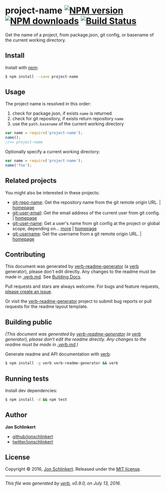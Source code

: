 # project-name [![NPM version](https://img.shields.io/npm/v/project-name.svg?style=flat)](https://www.npmjs.com/package/project-name) [![NPM downloads](https://img.shields.io/npm/dm/project-name.svg?style=flat)](https://npmjs.org/package/project-name) [![Build Status](https://img.shields.io/travis/jonschlinkert/project-name.svg?style=flat)](https://travis-ci.org/jonschlinkert/project-name)

Get the name of a project, from package.json, git config, or basename of the current working directory.

## Install

Install with [npm](https://www.npmjs.com/):

```sh
$ npm install --save project-name
```

## Usage

The project name is resolved in this order:

1. check for package.json, if exists `name` is returned
2. check for git repository, if exists return repository `name`
3. use the `path.basename` of the current working directory

```js
var name = require('project-name');
name();
//=> project-name
```

Optionally specify a current working directory:

```js
var name = require('project-name');
name('foo');
```

## Related projects

You might also be interested in these projects:

* [git-repo-name](https://www.npmjs.com/package/git-repo-name): Get the repository name from the git remote origin URL. | [homepage](https://github.com/jonschlinkert/git-repo-name "Get the repository name from the git remote origin URL.")
* [git-user-email](https://www.npmjs.com/package/git-user-email): Get the email address of the current user from git config. | [homepage](https://github.com/jonschlinkert/git-user-email "Get the email address of the current user from git config.")
* [git-user-name](https://www.npmjs.com/package/git-user-name): Get a user's name from git config at the project or global scope, depending on… [more](https://github.com/jonschlinkert/git-user-name) | [homepage](https://github.com/jonschlinkert/git-user-name "Get a user's name from git config at the project or global scope, depending on what git uses in the current context.")
* [git-username](https://www.npmjs.com/package/git-username): Get the username from a git remote origin URL. | [homepage](https://github.com/jonschlinkert/git-username "Get the username from a git remote origin URL.")

## Contributing

This document was generated by [verb-readme-generator](https://github.com/verbose/verb-readme-generator) (a [verb](https://github.com/verbose/verb) generator), please don't edit directly. Any changes to the readme must be made in [.verb.md](.verb.md). See [Building Docs](#building-public).

Pull requests and stars are always welcome. For bugs and feature requests, [please create an issue](../../issues/new).

Or visit the [verb-readme-generator](https://github.com/verbose/verb-readme-generator) project to submit bug reports or pull requests for the readme layout template.

## Building public

_(This document was generated by [verb-readme-generator](https://github.com/verbose/verb-readme-generator) (a [verb](https://github.com/verbose/verb) generator), please don't edit the readme directly. Any changes to the readme must be made in [.verb.md](.verb.md).)_

Generate readme and API documentation with [verb](https://github.com/verbose/verb):

```sh
$ npm install -g verb verb-readme-generator && verb
```

## Running tests

Install dev dependencies:

```sh
$ npm install -d && npm test
```

## Author

**Jon Schlinkert**

* [github/jonschlinkert](https://github.com/jonschlinkert)
* [twitter/jonschlinkert](http://twitter.com/jonschlinkert)

## License

Copyright © 2016, [Jon Schlinkert](https://github.com/jonschlinkert).
Released under the [MIT license](https://github.com/jonschlinkert/project-name/blob/master/LICENSE).

***

_This file was generated by [verb](https://github.com/verbose/verb), v0.9.0, on July 13, 2016._
